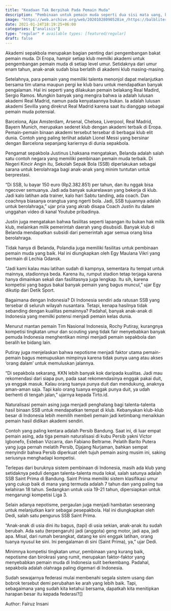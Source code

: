 ```yaml
---
title: "Keadaan Tak Berpihak Pada Pemain Muda"
description: "Pembinaan untuk pemain muda seperti dua sisi mata uang, kadang tak selalu membela mereka"
image: "https://web.archive.org/web/20201028090528im_/https://balbliter.id/wp-content/uploads/2020/06/20200608_114524.jpg"
date: 2021-01-24T18:19:25+06:00
categories: ["analisis"]
type: "regular" # available types: [featured/regular]
draft: false
---
```

Akademi sepakbola merupakan bagian penting dari pengembangan bakat pemain muda. Di Eropa, hampir setiap klub memilki akademi untuk pengembangan pemain muda di setiap level umur. Setidaknya dari umur enam tahun, anak-anak sudah bisa berlatih di akademi klub masing-masing.

Setelahnya, para pemain yang memiliki talenta menonjol dapat melanjutkan bersama tim utama maupun pergi ke klub baru untuk mendapatkan banyak pengalaman. Hal ini seperti yang dilakukan pemain belakang Real Madird, Sergio Ramos. Mungkin banyak yang mengira bahwa ia adalah lulusan akademi Real Madrid, namun pada kenyataannya bukan. Ia adalah lulusan akademi Sevilla yang direkrut Real Madrid karena saat itu dianggap sebagai pemain muda potensial.

Barcelona, Ajax Amsterdam, Arsenal, Chelsea, Liverpool, Real Madrid, Bayern Munich, merupakan sederet klub dengan akademi terbaik di Eropa. Pemain-pemain binaan akademi tersebut tersebar di berbagai klub elit dunia. Contoh yang paling terlihat adalah Lionel Messi yang bersinar dengan Barcelona sepanjang kariernya di dunia sepakbola.

Pengamat sepakbola Justinus Lhaksana mengatakan, Belanda adalah salah satu contoh negara yang memiliki pembinaan pemain muda terbaik. Di Negeri Kincir Angin itu, Sekolah Sepak Bola (SSB) diperlakukan sebagai sarana untuk berolahraga bagi anak-anak yang minim tuntutan untuk berprestasi.

“Di SSB, lu bayar 150 euro (Rp2.382.851) per tahun, dan itu nggak bisa ngecover semuanya. Jadi ada banyak sukarelawan yang bekerja di klub. Jadi kalo latihan ada trainer, kalo hari Sabtu tanding, ada coach. Dan coachnya biasanya orangtua yang ngerti bola. Jadi, SSB tujuannya adalah untuk berolahraga,” ujar pria yang akrab disapa Coach Justin itu dalam unggahan video di kanal Youtube pribadinya.

Justin juga mengatakan bahwa fasilitas seperti lapangan itu bukan hak milik klub, melainkan milik pemerintah daerah yang disubsidi. Banyak klub di Belanda mendapatkan subsidi dari pemerintah agar semua orang bisa berolahraga.

Tidak hanya di Belanda, Polandia juga memiliki fasilitas untuk pembinaan pemain muda yang baik. Hal ini diungkapkan oleh Egy Maulana Vikri yang bermain di Lechia Gdansk.

“Jadi kami kalau mau latihan sudah di kampnya, sementara itu tempat untuk mainnya, stadionnya beda. Karena itu, rumput stadion tetap terjaga karena hanya dimainkan sekali dan fasilitasnya juga lengkap. Itu sih, karena kompetisi yang bagus bakal banyak pemain yang bagus muncul,” ujar Egy dikutip dari Detik Sport.

Bagaimana dengan Indonesia? Di Indonesia sendiri ada ratusan SSB yang tersebar di seluruh wilayah nusantara. Tetapi, kenapa hasilnya tidak sebanding dengan kualitas pemainnya? Padahal, banyak anak-anak di Indonesia yang memilki potensi menjadi pemain kelas dunia.

Menurut mantan pemain Tim Nasional Indonesia, Rochy Putiray, kurangnya kompetisi tingkatan umur dan scouting yang tidak fair menyebabkan banyak pemuda Indonesia menghentikan mimpi menjadi pemain sepakbola dan beralih ke bidang lain.

Putiray juga menjelaskan bahwa nepotisme menjadi faktor utama pemain-pemain bagus memupuskan mimpinya karena tidak punya uang atau akses ‘orang dalam’ untuk memuluskan jalannya.

“Di sepakbola sekarang, KKN lebih banyak kok daripada kualitas. Jadi mau rekomendasi dari siapa pun, pada saat rekomendasinya enggak pakai duit, ya enggak masuk. Kalau orang tuanya punya duit dan mendukung, anaknya aman-aman saja. Tapi kalo orang tuanya enggak punya duit, ya udah berhenti di tengah jalan,” ujarnya kepada Tirto.id.

Naturalisasi pemain asing juga menjadi penghalang bagi talenta-talenta hasil binaan SSB untuk mendapatkan tempat di klub. Kebanyakan klub-klub besar di Indonesia lebih memilih membeli pemain jadi ketimbang menaikkan pemain hasil didikan akademi sendiri.

Contoh yang paling kentara adalah Persib Bandung. Saat ini, di luar empat pemain asing, ada tiga pemain naturalisasi di kubu Persib yakni Victor Igbonefo, Esteban Vizcarra, dan Fabiano Beltrame. Pelatih Barito Putera yang juga pernah melatih Persib, Djajang Nurjaman, bahkan sempat menyindir bahwa Persib diperkuat oleh tujuh pemain asing musim ini, saking seriusnya menghadapi kompetisi.

Terlepas dari buruknya sistem pembinaan di Indonesia, masih ada klub yang setidaknya peduli dengan talenta-talenta muda lokal, salah satunya adalah SSB Saint Prima di Bandung. Saint Prima memiliki sistem klasifikasi umur yang cukup baik di mana yang termuda adalah 7 tahun dan yang paling tua kelahiran 18 tahun. Sedangkan untuk usia 19-21 tahun, dipersiapkan untuk mengarungi kompetisi Liga 3.

Selain adanya nepotisme, pergaulan juga menjadi hambatan seseorang untuk melanjutkan karir sebagai pesepakbola. Hal ini diungkapkan oleh Dedi, salah satu pengurus SSB Saint Prima.

“Anak-anak di usia dini itu bagus, (tapi) di usia sekian, anak-anak itu sudah berubah. Ada satu (terpengaruh) jadi (anggota) geng motor, jadi apa, jadi apa. Misal, dari rumah berangkat, datang ke sini enggak latihan, orang tuanya nyusul ke sini. Ini pengalaman di sini (Saint Prima), ya,” ujar Dedi.

Minimnya kompetisi tingkatan umur, pembinaan yang kurang baik, nepotisme dan birokrasi yang rumit, merupakan faktor-faktor yang menyebabkan pemain muda di Indonesia sulit berkembang. Padahal, sepakbola adalah olahraga paling digemari di Indonesia.

Sudah sewajarnya federasi mulai membenahi segala sistem usang dan bobrok tersebut demi perubahan ke arah yang lebih baik. Tapi, sebagaimana yang sudah kita ketahui bersama, dapatkah kita menitipkan harapan besar itu kepada federasi?[]


Author: Fairuz Insani